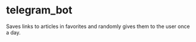 # telegram_bot
Saves links to articles in favorites and randomly gives them to the user once a day.
